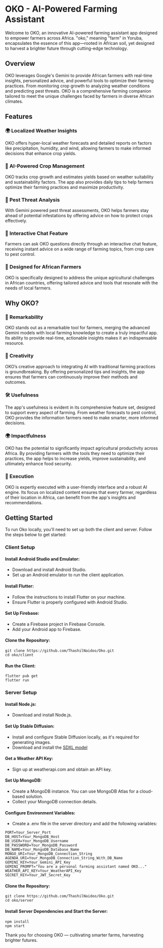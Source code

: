 # OKO - AI-Powered Farming Assistant
Welcome to OKO, an innovative AI-powered farming assistant app designed to empower farmers across Africa. "oko," meaning "farm" in Yoruba, encapsulates the essence of this app—rooted in African soil, yet designed to harvest a brighter future through cutting-edge technology.

## Overview
OKO leverages Google's Gemini to provide African farmers with real-time insights, personalized advice, and powerful tools to optimize their farming practices. From monitoring crop growth to analyzing weather conditions and predicting pest threats. OKO is a comprehensive farming companion tailored to meet the unique challenges faced by farmers in diverse African climates.

## Features
### 🌍 Localized Weather Insights
OKO offers hyper-local weather forecasts and detailed reports on factors like precipitation, humidity, and wind, allowing farmers to make informed decisions that enhance crop yields.

### 🌱 AI-Powered Crop Management
OKO tracks crop growth and estimates yields based on weather suitability and sustainability factors. The app also provides daily tips to help farmers optimize their farming practices and maximize productivity.

### 🐛 Pest Threat Analysis
With Gemini powered pest threat assessments, OKO helps farmers stay ahead of potential infestations by offering advice on how to protect crops effectively.

### 💬 Interactive Chat Feature
Farmers can ask OKO questions directly through an interactive chat feature, receiving instant advice on a wide range of farming topics, from crop care to pest control.

### 🌾 Designed for African Farmers
OKO is specifically designed to address the unique agricultural challenges in African countries, offering tailored advice and tools that resonate with the needs of local farmers.

## Why OKO?
### 🌟 Remarkability
OKO stands out as a remarkable tool for farmers, merging the advanced Gemini models with local farming knowledge to create a truly impactful app. Its ability to provide real-time, actionable insights makes it an indispensable resource.

### 🎨 Creativity
OKO’s creative approach to integrating AI with traditional farming practices is groundbreaking. By offering personalized tips and insights, the app ensures that farmers can continuously improve their methods and outcomes.

### 🛠️ Usefulness
The app's usefulness is evident in its comprehensive feature set, designed to support every aspect of farming. From weather forecasts to pest control, OKO provides the information farmers need to make smarter, more informed decisions.

### 🌍 Impactfulness
OKO has the potential to significantly impact agricultural productivity across Africa. By providing farmers with the tools they need to optimize their practices, the app helps to increase yields, improve sustainability, and ultimately enhance food security.

### 🚀 Execution
OKO is expertly executed with a user-friendly interface and a robust AI engine. Its focus on localized content ensures that every farmer, regardless of their location in Africa, can benefit from the app's insights and recommendations.

## Getting Started
To run Oko locally, you'll need to set up both the client and server. Follow the steps below to get started:

### Client Setup
#### Install Android Studio and Emulator:

- Download and install Android Studio.
- Set up an Android emulator to run the client application.
#### Install Flutter:

- Follow the instructions to install Flutter on your machine.
- Ensure Flutter is properly configured with Android Studio.
#### Set Up Firebase:

- Create a Firebase project in Firebase Console.
- Add your Android app to Firebase.
#### Clone the Repository:

```
git clone https://github.com/ThashilNaidoo/Oko.git
cd oko/client
```
#### Run the Client:

```
flutter pub get
flutter run
```
### Server Setup

#### Install Node.js:

- Download and install Node.js.
#### Set Up Stable Diffusion:

- Install and configure Stable Diffusion locally, as it's required for generating images.
- Download and install the [SDXL model](https://civitai.com/models/101055/sd-xl)
#### Get a Weather API Key:

- Sign up at weatherapi.com and obtain an API key.
#### Set Up MongoDB:

- Create a MongoDB instance. You can use MongoDB Atlas for a cloud-based solution.
- Collect your MongoDB connection details.
#### Configure Environment Variables:

- Create a .env file in the server directory and add the following variables:
 ```
PORT=Your_Server_Port
DB_HOST=Your_MongoDB_Host
DB_USER=Your_MongoDB_Username
DB_PASSWORD=Your_MongoDB_Password
DB_NAME=Your_MongoDB_Database_Name
MONGO_URI=Your_MongoDB_Connection_String
AGENDA_URI=Your_MongoDB_Connection_String_With_DB_Name
GEMINI_KEY=Your_Gemini_API_Key
GEMINI_PROMPT="You are a personal farming assistant named OKO..."
WEATHER_API_KEY=Your_WeatherAPI_Key
SECRET_KEY=Your_JWT_Secret_Key
```
#### Clone the Repository:

```
git clone https://github.com/ThashilNaidoo/Oko.git
cd oko/server
```
#### Install Server Dependencies and Start the Server:

```
npm install
npm start
```

Thank you for choosing OKO — cultivating smarter farms, harvesting brighter futures.
